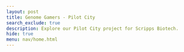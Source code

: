 ```yaml
---
layout: post
title: Genome Gamers - Pilot City 
search_exclude: true
description: Explore our Pilot City project for Scripps Biotech.
hide: true
menu: nav/home.html
---
```



